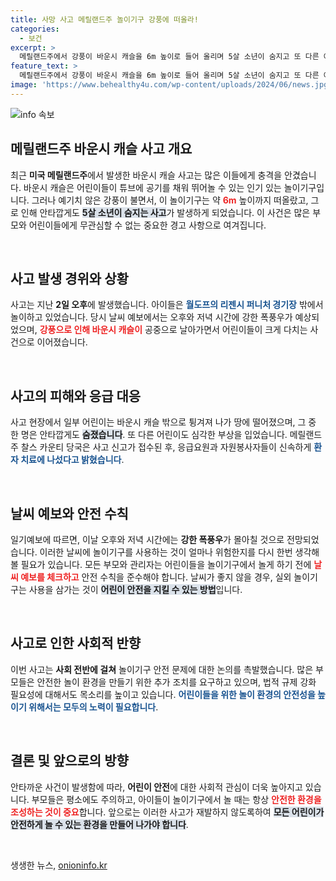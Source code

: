 ```yaml
---
title: 사망 사고 메릴랜드주 놀이기구 강풍에 떠올라!
categories:
  - 보건
excerpt: >
  메릴랜드주에서 강풍이 바운시 캐슬을 6m 높이로 들어 올리며 5살 소년이 숨지고 또 다른 어린이가 부상을 당했습니다. 강풍 예보에도 불구하고 놀이기구는 경기장에 위협적으로 떨어졌습니다.
feature_text: >
  메릴랜드주에서 강풍이 바운시 캐슬을 6m 높이로 들어 올리며 5살 소년이 숨지고 또 다른 어린이가 부상을 당했습니다. 강풍 예보에도 불구하고 놀이기구는 경기장에 위협적으로 떨어졌습니다.
image: 'https://www.behealthy4u.com/wp-content/uploads/2024/06/news.jpg'
---
```


<p><img src="https://www.behealthy4u.com/wp-content/uploads/2024/06/news.jpg" alt="info 속보" /></p>

<h2 data-ke-size="size26">메릴랜드주 바운시 캐슬 사고 개요</h2>

<p data-ke-size="size16">최근 <b>미국 메릴랜드주</b>에서 발생한 바운시 캐슬 사고는 많은 이들에게 충격을 안겼습니다. 바운시 캐슬은 어린이들이 튜브에 공기를 채워 뛰어놀 수 있는 인기 있는 놀이기구입니다. 그러나 예기치 않은 강풍이 불면서, 이 놀이기구는 약 <b><span style="color: #ee2323;">6m</span></b> 높이까지 떠올랐고, 그로 인해 안타깝게도 <b><span style="background-color: #21538527;">5살 소년이 숨지는 사고</span></b>가 발생하게 되었습니다. 이 사건은 많은 부모와 어린이들에게 무관심할 수 없는 중요한 경고 사항으로 여겨집니다.</p>

<p data-ke-size="size16">&nbsp;</p>

<h2 data-ke-size="size26">사고 발생 경위와 상황</h2>

<p data-ke-size="size16">사고는 지난 <b>2일 오후</b>에 발생했습니다. 아이들은 <b><span style="color: #1a5490;">월도프의 리젠시 퍼니처 경기장</span></b> 밖에서 놀이하고 있었습니다. 당시 날씨 예보에서는 오후와 저녁 시간에 강한 폭풍우가 예상되었으며, <b><span style="color: #ee2323;">강풍으로 인해 바운시 캐슬이</span></b> 공중으로 날아가면서 어린이들이 크게 다치는 사건으로 이어졌습니다.</p>

<p data-ke-size="size16">&nbsp;</p>

<h2 data-ke-size="size26">사고의 피해와 응급 대응</h2>

<p data-ke-size="size16">사고 현장에서 일부 어린이는 바운시 캐슬 밖으로 튕겨져 나가 땅에 떨어졌으며, 그 중 한 명은 안타깝게도 <b><span style="background-color: #21538527;">숨졌습니다</span></b>. 또 다른 어린이도 심각한 부상을 입었습니다. 메릴랜드주 찰스 카운티 당국은 사고 신고가 접수된 후, 응급요원과 자원봉사자들이 신속하게 <b><span style="color: #1a5490;">환자 치료에 나섰다고 밝혔습니다</span></b>.</p>

<p data-ke-size="size16">&nbsp;</p>

<h2 data-ke-size="size26">날씨 예보와 안전 수칙</h2>

<p data-ke-size="size16">일기예보에 따르면, 이날 오후와 저녁 시간에는 <b>강한 폭풍우</b>가 몰아칠 것으로 전망되었습니다. 이러한 날씨에 놀이기구를 사용하는 것이 얼마나 위험한지를 다시 한번 생각해 볼 필요가 있습니다. 모든 부모와 관리자는 어린이들을 놀이기구에서 놀게 하기 전에 <b><span style="color: #ee2323;">날씨 예보를 체크하고</span></b> 안전 수칙을 준수해야 합니다. 날씨가 좋지 않을 경우, 실외 놀이기구는 사용을 삼가는 것이 <b><span style="background-color: #21538527;">어린이 안전을 지킬 수 있는 방법</span></b>입니다.</p>

<p data-ke-size="size16">&nbsp;</p>

<h2 data-ke-size="size26">사고로 인한 사회적 반향</h2>

<p data-ke-size="size16">이번 사고는 <b>사회 전반에 걸쳐</b> 놀이기구 안전 문제에 대한 논의를 촉발했습니다. 많은 부모들은 안전한 놀이 환경을 만들기 위한 추가 조치를 요구하고 있으며, 법적 규제 강화 필요성에 대해서도 목소리를 높이고 있습니다. <b><span style="color: #1a5490;">어린이들을 위한 놀이 환경의 안전성을 높이기 위해서는 모두의 노력이 필요합니다</span></b>.</p>

<p data-ke-size="size16">&nbsp;</p>

<h2 data-ke-size="size26">결론 및 앞으로의 방향</h2>

<p data-ke-size="size16">안타까운 사건이 발생함에 따라, <b>어린이 안전</b>에 대한 사회적 관심이 더욱 높아지고 있습니다. 부모들은 평소에도 주의하고, 아이들이 놀이기구에서 놀 때는 항상 <b><span style="color: #ee2323;">안전한 환경을 조성하는 것이 중요</span></b>합니다. 앞으로는 이러한 사고가 재발하지 않도록하여 <b><span style="background-color: #21538527;">모든 어린이가 안전하게 놀 수 있는 환경을 만들어 나가야 합니다</span></b>.</p>

<p data-ke-size="size16">&nbsp;</p>
생생한 뉴스, <a href="https://onioninfo.kr" rel="dofollow">onioninfo.kr</a>


